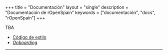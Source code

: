 +++
title = "Documentación"
layout = "single"
description = "Documentación de rOpenSpain"
keywords = ["documentación", "docs", "rOpenSpain"]
+++

TBA

* [Código de estilo](codigo_estilo)
* [_Onboarding_](onboarding)







---
